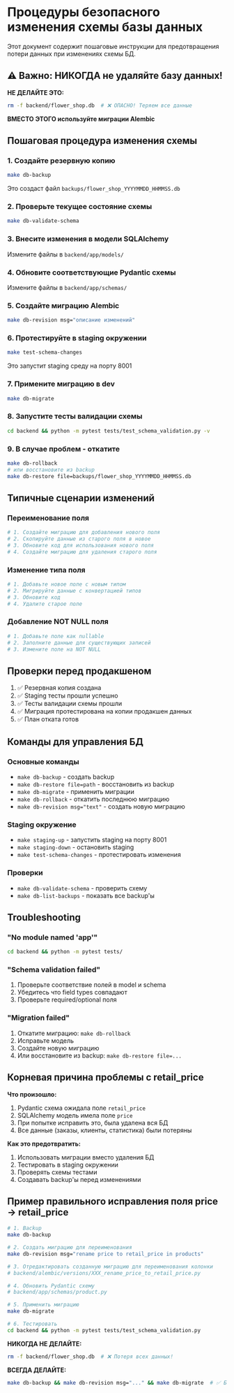 # Процедуры безопасного изменения схемы базы данных

Этот документ содержит пошаговые инструкции для предотвращения потери данных при изменениях схемы БД.

## ⚠️ Важно: НИКОГДА не удаляйте базу данных!

**НЕ ДЕЛАЙТЕ ЭТО:**
```bash
rm -f backend/flower_shop.db  # ❌ ОПАСНО! Теряем все данные
```

**ВМЕСТО ЭТОГО используйте миграции Alembic**

## Пошаговая процедура изменения схемы

### 1. Создайте резервную копию
```bash
make db-backup
```
Это создаст файл `backups/flower_shop_YYYYMMDD_HHMMSS.db`

### 2. Проверьте текущее состояние схемы
```bash
make db-validate-schema
```

### 3. Внесите изменения в модели SQLAlchemy
Измените файлы в `backend/app/models/`

### 4. Обновите соответствующие Pydantic схемы
Измените файлы в `backend/app/schemas/`

### 5. Создайте миграцию Alembic
```bash
make db-revision msg="описание изменений"
```

### 6. Протестируйте в staging окружении
```bash
make test-schema-changes
```
Это запустит staging среду на порту 8001

### 7. Примените миграцию в dev
```bash
make db-migrate
```

### 8. Запустите тесты валидации схемы
```bash
cd backend && python -m pytest tests/test_schema_validation.py -v
```

### 9. В случае проблем - откатите
```bash
make db-rollback
# или восстановите из backup
make db-restore file=backups/flower_shop_YYYYMMDD_HHMMSS.db
```

## Типичные сценарии изменений

### Переименование поля
```python
# 1. Создайте миграцию для добавления нового поля
# 2. Скопируйте данные из старого поля в новое
# 3. Обновите код для использования нового поля
# 4. Создайте миграцию для удаления старого поля
```

### Изменение типа поля
```python
# 1. Добавьте новое поле с новым типом
# 2. Мигрируйте данные с конвертацией типов
# 3. Обновите код
# 4. Удалите старое поле
```

### Добавление NOT NULL поля
```python
# 1. Добавьте поле как nullable
# 2. Заполните данные для существующих записей
# 3. Измените поле на NOT NULL
```

## Проверки перед продакшеном

1. ✅ Резервная копия создана
2. ✅ Staging тесты прошли успешно
3. ✅ Тесты валидации схемы прошли
4. ✅ Миграция протестирована на копии продакшен данных
5. ✅ План отката готов

## Команды для управления БД

### Основные команды
- `make db-backup` - создать backup
- `make db-restore file=path` - восстановить из backup
- `make db-migrate` - применить миграции
- `make db-rollback` - откатить последнюю миграцию
- `make db-revision msg="text"` - создать новую миграцию

### Staging окружение
- `make staging-up` - запустить staging на порту 8001
- `make staging-down` - остановить staging
- `make test-schema-changes` - протестировать изменения

### Проверки
- `make db-validate-schema` - проверить схему
- `make db-list-backups` - показать все backup'ы

## Troubleshooting

### "No module named 'app'"
```bash
cd backend && python -m pytest tests/
```

### "Schema validation failed"
1. Проверьте соответствие полей в model и schema
2. Убедитесь что field types совпадают
3. Проверьте required/optional поля

### "Migration failed" 
1. Откатите миграцию: `make db-rollback`
2. Исправьте модель
3. Создайте новую миграцию
4. Или восстановите из backup: `make db-restore file=...`

## Корневая причина проблемы с retail_price

**Что произошло:**
1. Pydantic схема ожидала поле `retail_price`
2. SQLAlchemy модель имела поле `price`
3. При попытке исправить это, была удалена вся БД
4. Все данные (заказы, клиенты, статистика) были потеряны

**Как это предотвратить:**
1. Использовать миграции вместо удаления БД
2. Тестировать в staging окружении
3. Проверять схемы тестами
4. Создавать backup'ы перед изменениями

## Пример правильного исправления поля price → retail_price

```bash
# 1. Backup
make db-backup

# 2. Создать миграцию для переименования
make db-revision msg="rename price to retail_price in products"

# 3. Отредактировать созданную миграцию для переименования колонки
# backend/alembic/versions/XXX_rename_price_to_retail_price.py

# 4. Обновить Pydantic схему
# backend/app/schemas/product.py

# 5. Применить миграцию
make db-migrate

# 6. Тестировать
cd backend && python -m pytest tests/test_schema_validation.py
```

**НИКОГДА НЕ ДЕЛАЙТЕ:**
```bash
rm -f backend/flower_shop.db  # ❌ Потеря всех данных!
```

**ВСЕГДА ДЕЛАЙТЕ:**
```bash
make db-backup && make db-revision msg="..." && make db-migrate  # ✅ Безопасно
```